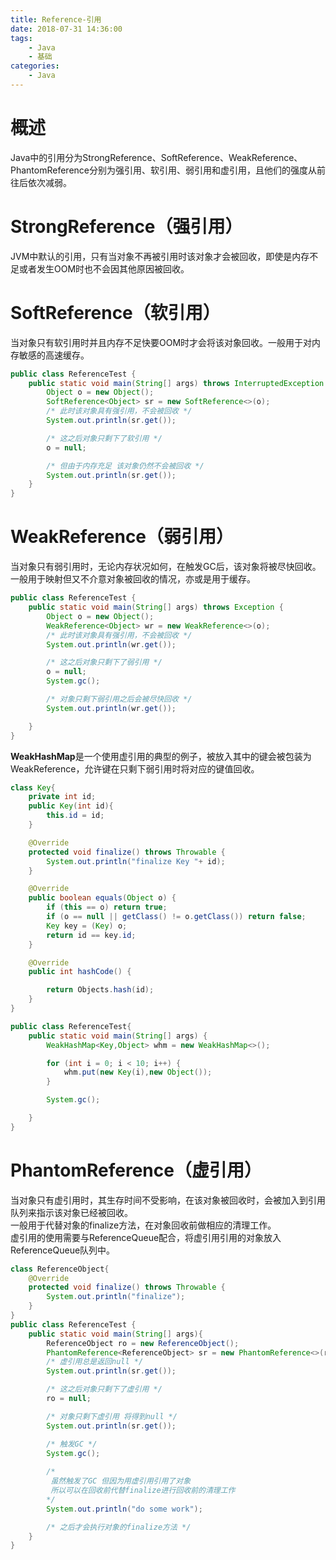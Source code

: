 ```yaml
---
title: Reference-引用
date: 2018-07-31 14:36:00
tags:
    - Java
    - 基础
categories:
    - Java
---
```

# 概述
Java中的引用分为StrongReference、SoftReference、WeakReference、PhantomReference分别为强引用、软引用、弱引用和虚引用，且他们的强度从前往后依次减弱。
<!-- more -->
# StrongReference（强引用）
JVM中默认的引用，只有当对象不再被引用时该对象才会被回收，即使是内存不足或者发生OOM时也不会因其他原因被回收。
# SoftReference（软引用）
当对象只有软引用时并且内存不足快要OOM时才会将该对象回收。一般用于对内存敏感的高速缓存。
```java
public class ReferenceTest {
    public static void main(String[] args) throws InterruptedException {
        Object o = new Object();
        SoftReference<Object> sr = new SoftReference<>(o);
        /* 此时该对象具有强引用，不会被回收 */
        System.out.println(sr.get());

        /* 这之后对象只剩下了软引用 */
        o = null;

        /* 但由于内存充足 该对象仍然不会被回收 */
        System.out.println(sr.get());
    }
}

```
# WeakReference（弱引用）
当对象只有弱引用时，无论内存状况如何，在触发GC后，该对象将被尽快回收。  
一般用于映射但又不介意对象被回收的情况，亦或是用于缓存。  
```java
public class ReferenceTest {
    public static void main(String[] args) throws Exception {
        Object o = new Object();
        WeakReference<Object> wr = new WeakReference<>(o);
        /* 此时该对象具有强引用，不会被回收 */
        System.out.println(wr.get());

        /* 这之后对象只剩下了弱引用 */
        o = null;
        System.gc();

        /* 对象只剩下弱引用之后会被尽快回收 */
        System.out.println(wr.get());

    }
}
```
**WeakHashMap**是一个使用虚引用的典型的例子，被放入其中的键会被包装为WeakReference，允许键在只剩下弱引用时将对应的键值回收。
```java
class Key{
    private int id;
    public Key(int id){
        this.id = id;
    }

    @Override
    protected void finalize() throws Throwable {
        System.out.println("finalize Key "+ id);
    }

    @Override
    public boolean equals(Object o) {
        if (this == o) return true;
        if (o == null || getClass() != o.getClass()) return false;
        Key key = (Key) o;
        return id == key.id;
    }

    @Override
    public int hashCode() {

        return Objects.hash(id);
    }
}

public class ReferenceTest{
    public static void main(String[] args) {
        WeakHashMap<Key,Object> whm = new WeakHashMap<>();

        for (int i = 0; i < 10; i++) {
            whm.put(new Key(i),new Object());
        }

        System.gc();

    }
}
```
# PhantomReference（虚引用）
当对象只有虚引用时，其生存时间不受影响，在该对象被回收时，会被加入到引用队列来指示该对象已经被回收。  
一般用于代替对象的finalize方法，在对象回收前做相应的清理工作。  
虚引用的使用需要与ReferenceQueue配合，将虚引用引用的对象放入ReferenceQueue队列中。
```java
class ReferenceObject{
    @Override
    protected void finalize() throws Throwable {
        System.out.println("finalize");
    }
}
public class ReferenceTest {
    public static void main(String[] args){
        ReferenceObject ro = new ReferenceObject();
        PhantomReference<ReferenceObject> sr = new PhantomReference<>(ro,new ReferenceQueue<>());
        /* 虚引用总是返回null */
        System.out.println(sr.get());

        /* 这之后对象只剩下了虚引用 */
        ro = null;

        /* 对象只剩下虚引用 将得到null */
        System.out.println(sr.get());

        /* 触发GC */
        System.gc();
        
        /*
         虽然触发了GC 但因为用虚引用引用了对象
         所以可以在回收前代替finalize进行回收前的清理工作
        */
        System.out.println("do some work");

        /* 之后才会执行对象的finalize方法 */
    }
}
```
